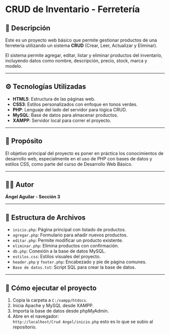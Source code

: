 # CRUD de Inventario - Ferretería

## 📌 Descripción

Este es un proyecto web básico que permite gestionar productos de una ferretería utilizando un sistema **CRUD** (Crear, Leer, Actualizar y Eliminar).

El sistema permite agregar, editar, listar y eliminar productos del inventario, incluyendo datos como nombre, descripción, precio, stock, marca y modelo.

---

## ⚙️ Tecnologías Utilizadas

- **HTML5**: Estructura de las páginas web.
- **CSS3**: Estilos personalizados con enfoque en tonos verdes.
- **PHP**: Lenguaje del lado del servidor para lógica CRUD.
- **MySQL**: Base de datos para almacenar productos.
- **XAMPP**: Servidor local para correr el proyecto.

---

## 🎯 Propósito

El objetivo principal del proyecto es poner en práctica los conocimientos de desarrollo web, especialmente en el uso de PHP con bases de datos y estilos CSS, como parte del curso de Desarrollo Web Básico.

---

## 👨‍💻 Autor

**Ángel Aguilar - Sección 3**

---

## 📂 Estructura de Archivos

- `inicio.php`: Página principal con listado de productos.
- `agregar.php`: Formulario para añadir nuevos productos.
- `editar.php`: Permite modificar un producto existente.
- `eliminar.php`: Elimina productos con confirmación.
- `db.php`: Conexión a la base de datos MySQL.
- `estilos.css`: Estilos visuales del proyecto.
- `header.php` y `footer.php`: Encabezado y pie de página comunes.
- `Base de datos.txt`: Script SQL para crear la base de datos.

---

## 🚀 Cómo ejecutar el proyecto

1. Copia la carpeta a `C:/xampp/htdocs`.
2. Inicia Apache y MySQL desde XAMPP.
3. Importa la base de datos desde phpMyAdmin.
4. Abre en el navegador:  
    `http://localhost/Crud Angel/inicio.php`
   esto es lo que se subio al repositorio.
